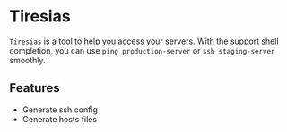 # Tiresias

`Tiresias` is a tool to help you access your servers. With the support shell completion, you can use `ping production-server` or `ssh staging-server` smoothly.

## Features

- Generate ssh config
- Generate hosts files
